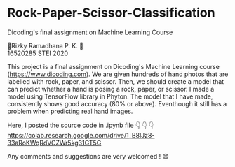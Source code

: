 # Rock-Paper-Scissor-Classification
Dicoding's final assignment on Machine Learning Course

:bell:Rizky Ramadhana P. K. :bell:   
16520285    STEI 2020

This project is  a final assignment on Dicoding's Machine Learning course (https://www.dicoding.com).  We are given hundreds of hand photos that are labelled with rock, paper, and scissor. Then, we should create a model that can predict whether a hand is posing a rock, paper, or scissor. I made a model using TensorFlow library in Phyton. The model that I have made, consistently shows good accuracy (80% or above). Eventhough it still has a problem when predicting real hand images.

Here, I posted the source code in .ipynb file :point_down: :point_down: :point_down:  
https://colab.research.google.com/drive/1_B8lJz8-33aRoKWqRdVCZWr5kg31GT5G

Any comments and suggestions are very welcomed ! :smile:
